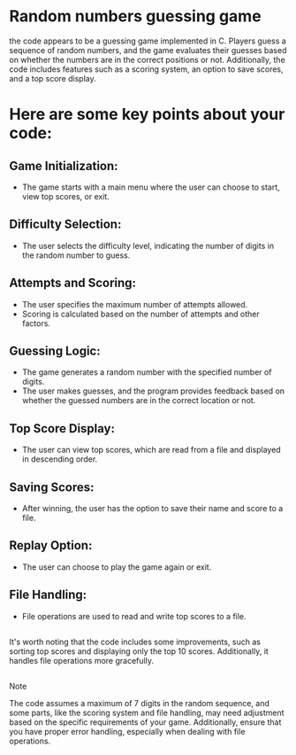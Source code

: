 # Random numbers guessing game

the code appears to be a guessing game implemented in C. Players guess a sequence of random numbers, and the game evaluates their guesses based on whether the numbers are in the correct positions or not. Additionally, the code includes features such as a scoring system, an option to save scores, and a top score display.

# Here are some key points about your code:

## Game Initialization:
- The game starts with a main menu where the user can choose to start, view top scores, or exit.

## Difficulty Selection:
- The user selects the difficulty level, indicating the number of digits in the random number to guess.

## Attempts and Scoring:
- The user specifies the maximum number of attempts allowed.
- Scoring is calculated based on the number of attempts and other factors.

## Guessing Logic:
- The game generates a random number with the specified number of digits.
- The user makes guesses, and the program provides feedback based on whether the guessed numbers are in the correct location or not.

## Top Score Display:
- The user can view top scores, which are read from a file and displayed in descending order.

## Saving Scores:
- After winning, the user has the option to save their name and score to a file.

## Replay Option:
- The user can choose to play the game again or exit.

## File Handling:
- File operations are used to read and write top scores to a file.

##
It's worth noting that the code includes some improvements, such as sorting top scores and displaying only the top 10 scores. Additionally, it handles file operations more gracefully.
##
> [!NOTE]
> The code assumes a maximum of 7 digits in the random sequence, and some parts, like the scoring system and file handling, may need adjustment based on the specific requirements of your game. Additionally, ensure that you have proper error handling, especially when dealing with file operations.
